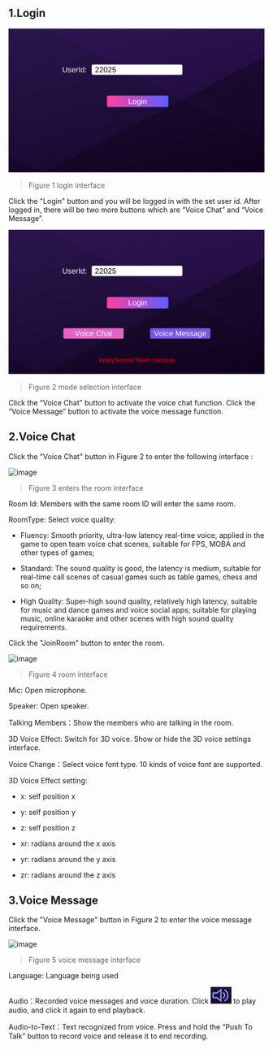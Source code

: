## 1.Login

![image](Image/u6.png)
> Figure 1 login interface

Click the "Login" button and you will be logged in with the set user id. After logged in, there will be two more buttons which are “Voice Chat” and “Voice Message”.

![image](Image/u7.png)
> Figure 2 mode selection interface

Click the “Voice Chat” button to activate the voice chat function. Click the “Voice Message” button to activate the voice message function.

## 2.Voice Chat
Click the "Voice Chat" button in Figure 2 to enter the following interface : 

![image](https://main.qcloudimg.com/raw/18e3db8c18f4d92b5ba6eb1f9caec7f7.png)
> Figure 3 enters the room interface

Room Id: Members with the same room ID will enter the same room.

RoomType: Select voice quality:

- Fluency: Smooth priority, ultra-low latency real-time voice, applied in the game to open team voice chat scenes, suitable for FPS, MOBA and other types of games;

- Standard: The sound quality is good, the latency is medium, suitable for real-time call scenes of casual games such as table games, chess and so on;

- High Quality: Super-high sound quality, relatively high latency, suitable for music and dance games and voice social apps; suitable for playing music, online karaoke and other scenes with high sound quality requirements.

Click the "JoinRoom" button to enter the room.

![image](https://main.qcloudimg.com/raw/a2ac816eacd95dfa89c8a5cee4f93f40.png)
> Figure 4 room interface

Mic: Open microphone.

Speaker: Open speaker.

Talking Members：Show the members who are talking in the room.

3D Voice Effect: Switch for 3D voice. Show or hide the 3D voice settings interface.

Voice Change：Select voice font type. 10 kinds of voice font are supported.

3D Voice Effect setting:

- x:  self position x

- y:  self position y

- z:  self position z

- xr: radians around the x axis 

- yr: radians around the y axis 

- zr: radians around the z axis 

## 3.Voice Message

Click the "Voice Message" button in Figure 2 to enter the voice message interface.

![image](https://main.qcloudimg.com/raw/a702e12418932f2b4cb701660b9875f1.png)
> Figure 5 voice message interface

Language: Language being used

Audio：Recorded voice messages and voice duration. Click ![image](Image/u11.png) to play audio, and click it again to end playback.




Audio-to-Text：Text recognized from voice. Press and hold the “Push To Talk” button to record voice and release it to end recording.
